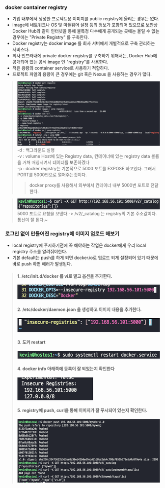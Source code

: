 ### docker container registry
- 기업 내부에서 생성한 프로젝트용 이미지를 public registry에 올리는 경우는 없다.
- image에 네트워크나 OS 및 미들웨어 설정 등의 정보가 포함되어 있으므로 보안상 Docker Hub와 같이 인터넷을 통해 불특정 다수에게 공개되는 곳에는 올릴 수 없는 경우에는 "Private Registry" 를 구축한다.
- Docker registry는 docker image 를 회사 서버에서 개별적으로 구축 관리하는 서비스다.
- 회사 인프라내에 private docker registry를 구축하기 위해서는, Docker Hub에 공개되어 있는 공식 image 인 "registry"를 사용한다.
- 적은 용량의 container service로 사용하기 적합하다. 
- 프로젝트 파일의 용량이 큰 경우에는 git 혹은 Nexus 을 사용하는 경우가 많다.
> ![docker_pull_registry](../docs/img/docker_registry/private_registry/pull_registry.png)  
> -d : 백그라운드 실행  
> -v : volume Host에 있는 Registry data, 컨테이너에 있는 registry data 볼륨을 거쳐 매칭시켜서 데이터를 보존하겠다  
> -p : docker registry는 기본적으로 5000 포트를 EXPOSE 하고있다. 그래서 PORT를 5000번으로 열어주는것이다.  
> > docker proxy를 사용해서 외부에서 컨테이너 내부 5000번 포트로 전달한다.

> ![docker_registry_curl](../docs/img/docker_registry/private_registry/registry_curl.png)  
> 5000 포트로 요청을 보낸다 -> /v2/_catalog 는 registry의 기본 주소값이다. 통신이 잘 된다.~
>

### 로그인 없이 만들어진 registry에 이미지 업로드 해보기
- local registry에 푸시하기전에 꼭 해야하는 작업은 docker에게 우리 local registry 주소를 알려줘야한다.
- 기본 default는 push를 하게 되면 docker.io로 업로드 되게 설정되어 있기 때문에 바로 push 하면 에러가 발생된다.  
> #### 1. /etc/init.d/docker 를 vi로 열고 옵션을 추가한다.
> ![docker_option](../docs/img/docker_registry/private_registry/docker_option.png)
> #### 2. /etc/docker/daemon.json 을 생성하고 이미지 내용을 추가한다.
> ![docker_daemon](../docs/img/docker_registry/private_registry/docker_daemon.png)
> #### 3. 도커 restart
> ![docker_restart](../docs/img/docker_registry/private_registry/docker_restart.png)
> #### 4. docker info 아래쪽에 등록이 잘 되었는지 확인한다
> ![docker_info](../docs/img/docker_registry/private_registry/docker_info.png)
> #### 5. registry에 push, curl을 통해 이미지가 잘 푸시되어 있는지 확인한다.
> ![docker_registry_push](../docs/img/docker_registry/private_registry/docker_registry_push.png)
